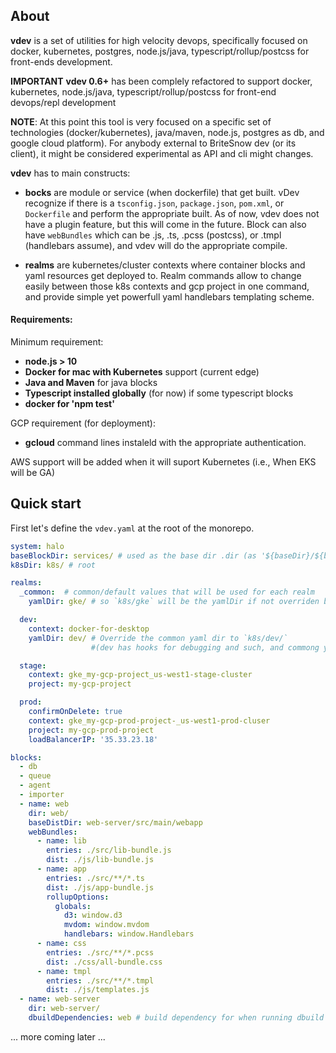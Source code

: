 ## About

**vdev** is a set of utilities for high velocity devops, specifically focused on docker, kubernetes, postgres, node.js/java, typescript/rollup/postcss for front-ends development. 

**IMPORTANT** **vdev 0.6+** has been complely refactored to support docker, kubernetes, node.js/java, typescript/rollup/postcss for front-end devops/repl development


**NOTE**: At this point this tool is very focused on a specific set of technologies (docker/kubernetes), java/maven, node.js, postgres as db, and google cloud platform). For anybody external to BriteSnow dev (or its client), it might be considered experimental as API and cli might changes. 

**vdev** has to main constructs: 

- **bocks** are module or service (when dockerfile) that get built. vDev recognize if there is a `tsconfig.json`, `package.json`, `pom.xml`, or `Dockerfile` and perform the appropriate built. As of now, vdev does not have a plugin feature, but this will come in the future. Block can also have `webBundles` which can be .js, .ts, .pcss (postcss), or .tmpl (handlebars assume), and vdev will do the appropriate  compile.

- **realms** are kubernetes/cluster contexts where container blocks and yaml resources get deployed to. Realm commands allow to change easily between those k8s contexts and gcp project in one command, and provide simple yet powerfull yaml handlebars templating scheme.

#### Requirements:

Minimum requirement:
- **node.js > 10**
- **Docker for mac with Kubernetes** support (current edge)
- **Java and Maven** for java blocks
- **Typescript installed globally** (for now) if some typescript blocks
- **docker for 'npm test'**

GCP requirement (for deployment):
- **gcloud** command lines instaleld with the appropriate authentication.

AWS support will be added when it will suport Kubernetes (i.e., When EKS will be GA)

## Quick start

First let's define the `vdev.yaml` at the root of the monorepo. 

```yaml
system: halo
baseBlockDir: services/ # used as the base dir .dir (as '${baseDir}/${blockName}/'')
k8sDir: k8s/ # root 

realms:
  _common:  # common/default values that will be used for each realm
    yamlDir: gke/ # so `k8s/gke` will be the yamlDir if not overriden below.

  dev:
    context: docker-for-desktop
    yamlDir: dev/ # Override the common yaml dir to `k8s/dev/` 
                  #(dev has hooks for debugging and such, and commong yaml files will just add more complexity)

  stage:
    context: gke_my-gcp-project_us-west1-stage-cluster
    project: my-gcp-project

  prod:
    confirmOnDelete: true
    context: gke_my-gcp-prod-project-_us-west1-prod-cluser
    project: my-gcp-prod-project
    loadBalancerIP: '35.33.23.18'

blocks:
  - db
  - queue
  - agent
  - importer
  - name: web
    dir: web/
    baseDistDir: web-server/src/main/webapp
    webBundles:
      - name: lib
        entries: ./src/lib-bundle.js
        dist: ./js/lib-bundle.js
      - name: app
        entries: ./src/**/*.ts
        dist: ./js/app-bundle.js
        rollupOptions:
          globals:
            d3: window.d3
            mvdom: window.mvdom
            handlebars: window.Handlebars        
      - name: css
        entries: ./src/**/*.pcss
        dist: ./css/all-bundle.css
      - name: tmpl
        entries: ./src/**/*.tmpl
        dist: ./js/templates.js
  - name: web-server
    dir: web-server/
    dbuildDependencies: web # build dependency for when running dbuild (no effect on build).
```


... more coming later ...